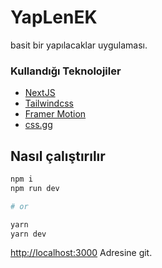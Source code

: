 # YapLenEK
basit bir yapılacaklar uygulaması.

### Kullandığı Teknolojiler
- [NextJS](https://nextjs.org/)
- [Tailwindcss](https://tailwindcss.com/)
- [Framer Motion](https://www.framer.com/motion)
- [css.gg](https://css.gg/)


## Nasıl çalıştırılır
```bash
npm i
npm run dev

# or

yarn
yarn dev
```

[http://localhost:3000](http://localhost:3000) Adresine git.